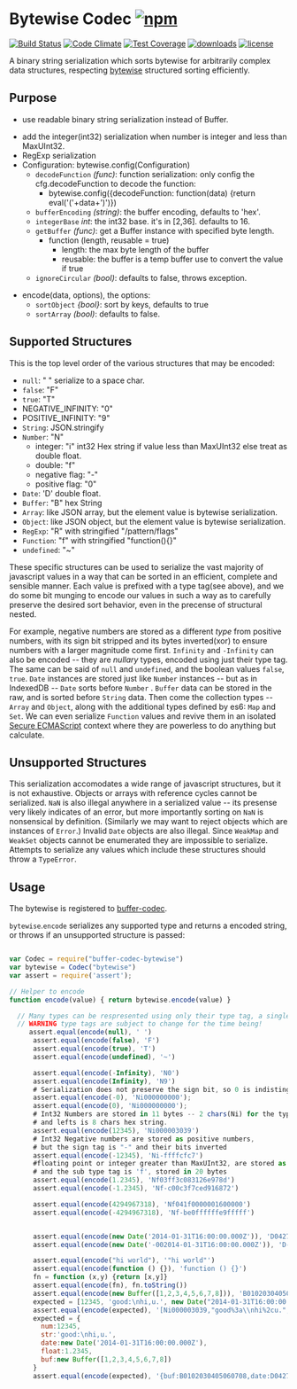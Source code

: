 # Bytewise Codec  [![npm][npm-svg]][npm]

[![Build Status][travis-svg]][travis]
[![Code Climate][codeclimate-svg]][codeclimate]
[![Test Coverage][codeclimate-test-svg]][codeclimate-test]
[![downloads][npm-download-svg]][npm]
[![license][npm-license-svg]][npm]

[npm]: https://npmjs.org/package/buffer-codec-bytewise
[npm-svg]: https://img.shields.io/npm/v/buffer-codec-bytewise.svg
[npm-download-svg]: https://img.shields.io/npm/dm/buffer-codec-bytewise.svg
[npm-license-svg]: https://img.shields.io/npm/l/buffer-codec-bytewise.svg
[travis-svg]: https://img.shields.io/travis/snowyu/node-buffer-codec-bytewise/master.svg
[travis]: http://travis-ci.org/snowyu/node-buffer-codec-bytewise
[codeclimate-svg]: https://codeclimate.com/github/snowyu/node-buffer-codec-bytewise/badges/gpa.svg
[codeclimate]: https://codeclimate.com/github/snowyu/node-buffer-codec-bytewise
[codeclimate-test-svg]: https://codeclimate.com/github/snowyu/node-buffer-codec-bytewise/badges/coverage.svg
[codeclimate-test]: https://codeclimate.com/github/snowyu/node-buffer-codec-bytewise/coverage


A binary string serialization which sorts bytewise for arbitrarily complex data structures, respecting [bytewise](https://github.com/deanlandolt/bytewise) structured sorting efficiently.

## Purpose

* use readable binary string serialization instead of Buffer.
+ add the integer(int32) serialization when number is integer and less than MaxUInt32.
+ RegExp serialization
+ Configuration: bytewise.config(Configuration)
  * `decodeFunction` *(func)*: function serialization: only config the cfg.decodeFunction to decode the function:
    * bytewise.config({decodeFunction: function(data) {return eval('('+data+')')})
  * `bufferEncoding` *(string)*: the buffer encoding, defaults to 'hex'.
  * `integerBase` *int*: the int32 base. it's in [2,36]. defaults to 16.
  * `getBuffer` *(func)*: get a Buffer instance with specified byte length.
    * function (length, reusable = true)
      * length: the max byte length of the buffer
      * reusable: the buffer is a temp buffer use to convert the value if true
  * `ignoreCircular` *(bool)*: defaults to false, throws exception.
* encode(data, options), the options:
  * `sortObject` *{bool}*: sort by keys, defaults to true
  * `sortArray` *(bool)*: defaults to false.


## Supported Structures

This is the top level order of the various structures that may be encoded:

* `null`: " " serialize to a space char.
* `false`: "F"
* `true`: "T"
* NEGATIVE_INFINITY: "0"
* POSITIVE_INFINITY: "9"
* `String`: JSON.stringify
* `Number`: "N"
  * integer: "i" int32 Hex string if value less than MaxUInt32 else treat as double float.
  * double: "f"
  * negative flag: "-"
  * positive flag: "0"
* `Date`: 'D' double float.
* `Buffer`: "B" hex String
* `Array`: like JSON array, but the element value is bytewise serialization.
* `Object`: like JSON object, but the element value is bytewise serialization.
* `RegExp`: "R" with stringified "/pattern/flags"
* `Function`: "f" with stringified "function(){}"
* `undefined`: "~"


These specific structures can be used to serialize the vast majority of javascript values in a way that can be sorted in an efficient, complete and sensible manner. Each value is prefixed with a type tag(see above), and we do some bit munging to encode our values in such a way as to carefully preserve the desired sort behavior, even in the precense of structural nested.

For example, negative numbers are stored as a different *type* from positive numbers, with its sign bit stripped and its bytes inverted(xor) to ensure numbers with a larger magnitude come first. `Infinity` and `-Infinity` can also be encoded -- they are *nullary* types, encoded using just their type tag. The same can be said of `null` and `undefined`, and the boolean values `false`, `true`. `Date` instances are stored just like `Number` instances -- but as in IndexedDB -- `Date` sorts before `Number` . `Buffer` data can be stored in the raw, and is sorted before `String` data. Then come the collection types -- `Array` and `Object`, along with the additional types defined by es6: `Map` and `Set`. We can even serialize `Function` values and revive them in an isolated [Secure ECMAScript](https://code.google.com/p/es-lab/wiki/SecureEcmaScript) context where they are powerless to do anything but calculate.

## Unsupported Structures

This serialization accomodates a wide range of javascript structures, but it is not exhaustive. Objects or arrays with reference cycles cannot be serialized. `NaN` is also illegal anywhere in a serialized value -- its presense very likely indicates of an error, but more importantly sorting on `NaN` is nonsensical by definition. (Similarly we may want to reject objects which are instances of `Error`.) Invalid `Date` objects are also illegal. Since `WeakMap` and `WeakSet` objects cannot be enumerated they are impossible to serialize. Attempts to serialize any values which include these structures should throw a `TypeError`.


## Usage

The bytewise is registered to [buffer-codec](https://github.com/snowyu/node-buffer-codec).

`bytewise`.`encode` serializes any supported type and returns a encoded string, or throws if an unsupported structure is passed:

```js

var Codec = require("buffer-codec-bytewise")
var bytewise = Codec("bytewise")
var assert = require('assert');

// Helper to encode
function encode(value) { return bytewise.encode(value) }

  // Many types can be respresented using only their type tag, a single byte
  // WARNING type tags are subject to change for the time being!
     assert.equal(encode(null), ' ')
      assert.equal(encode(false), 'F')
      assert.equal(encode(true), 'T')
      assert.equal(encode(undefined), '~')

      assert.equal(encode(-Infinity), 'N0')
      assert.equal(encode(Infinity), 'N9')
      # Serialization does not preserve the sign bit, so 0 is indistinguishable from -0
      assert.equal(encode(-0), 'Ni000000000');
      assert.equal(encode(0), 'Ni000000000');
      # Int32 Numbers are stored in 11 bytes -- 2 chars(Ni) for the type tag and 1 char for the sign
      # and lefts is 8 chars hex string.
      assert.equal(encode(12345), 'Ni000003039')
      # Int32 Negative numbers are stored as positive numbers,
      # but the sign tag is "-" and their bits inverted
      assert.equal(encode(-12345), 'Ni-ffffcfc7')
      #floating point or integer greater than MaxUInt32, are stored as IEEE 754 doubles
      # and the sub type tag is 'f', stored in 20 bytes
      assert.equal(encode(1.2345), 'Nf03ff3c083126e978d')
      assert.equal(encode(-1.2345), 'Nf-c00c3f7ced916872')

      assert.equal(encode(4294967318), 'Nf041f0000001600000')
      assert.equal(encode(-4294967318), 'Nf-be0ffffffe9fffff')


      assert.equal(encode(new Date('2014-01-31T16:00:00.000Z')), 'D042743e9073400000')
      assert.equal(encode(new Date('-002014-01-31T16:00:00.000Z')), 'D-bd236a1e7c71ffff')

      assert.equal(encode("hi world"), '"hi world"')
      assert.equal(encode(function () {}), 'function () {}')
      fn = function (x,y) {return [x,y]}
      assert.equal(encode(fn), fn.toString())
      assert.equal(encode(new Buffer([1,2,3,4,5,6,7,8])), 'B0102030405060708')
      expected = [12345, 'good:\nhi,u.', new Date("2014-01-31T16:00:00.000Z"), 1.2345, new Buffer([1,2,3,4,5,6,7,8])]
      assert.equal(encode(expected), '[Ni000003039,"good%3a\\nhi%2cu.",D042743e9073400000,Nf03ff3c083126e978d,B0102030405060708]')
      expected = {
        num:12345,
        str:'good:\nhi,u.',
        date:new Date('2014-01-31T16:00:00.000Z'),
        float:1.2345,
        buf:new Buffer([1,2,3,4,5,6,7,8])
      }
      assert.equal(encode(expected), '{buf:B0102030405060708,date:D042743e9073400000,float:Nf03ff3c083126e978d,num:Ni000003039,str:"good%3a\\nhi%2cu."}')
```
